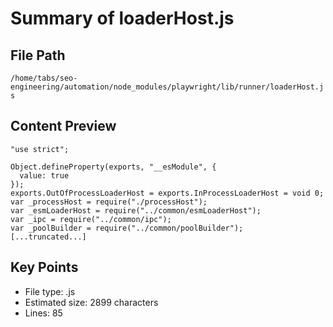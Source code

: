 # Summary of loaderHost.js
  
## File Path
`/home/tabs/seo-engineering/automation/node_modules/playwright/lib/runner/loaderHost.js`

## Content Preview
```
"use strict";

Object.defineProperty(exports, "__esModule", {
  value: true
});
exports.OutOfProcessLoaderHost = exports.InProcessLoaderHost = void 0;
var _processHost = require("./processHost");
var _esmLoaderHost = require("../common/esmLoaderHost");
var _ipc = require("../common/ipc");
var _poolBuilder = require("../common/poolBuilder");
[...truncated...]
```

## Key Points
- File type: .js
- Estimated size: 2899 characters
- Lines: 85
